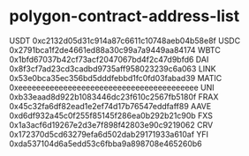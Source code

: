 # polygon-contract-address-list

USDT	0xc2132d05d31c914a87c6611c10748aeb04b58e8f
USDC	0x2791bca1f2de4661ed88a30c99a7a9449aa84174
WBTC	0x1bfd67037b42cf73acf2047067bd4f2c47d9bfd6
DAI		0x8f3cf7ad23cd3cadbd9735aff958023239c6a063
LINK	0x53e0bca35ec356bd5dddfebbd1fc0fd03fabad39
MATIC	0xeeeeeeeeeeeeeeeeeeeeeeeeeeeeeeeeeeeeeeee
UNI		0xb33eaad8d922b1083446dc23f610c2567fb5180f
FRAX	0x45c32fa6df82ead1e2ef74d17b76547eddfaff89
AAVE	0xd6df932a45c0f255f85145f286ea0b292b21c90b
FXS		0x1a3acf6d19267e2d3e7f898f42803e90c9219062
CRV		0x172370d5cd63279efa6d502dab29171933a610af
YFI		0xda537104d6a5edd53c6fbba9a898708e465260b6
